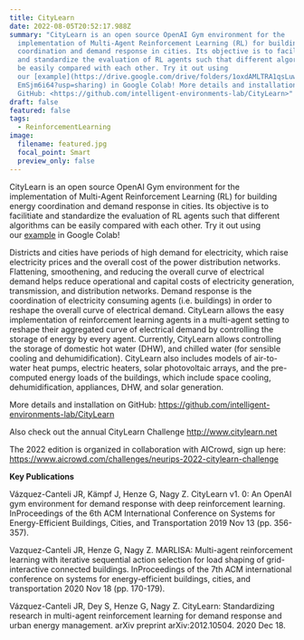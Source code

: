 ```yaml
---
title: CityLearn
date: 2022-08-05T20:52:17.988Z
summary: "CityLearn is an open source OpenAI Gym environment for the
  implementation of Multi-Agent Reinforcement Learning (RL) for building energy
  coordination and demand response in cities. Its objective is to facilitiate
  and standardize the evaluation of RL agents such that different algorithms can
  be easily compared with each other. Try it out using
  our [example](https://drive.google.com/drive/folders/1oxdAMLTRA1qsLuwJbd5oo9y\
  EmSjm6i64?usp=sharing) in Google Colab! More details and installation on
  GitHub: <https://github.com/intelligent-environments-lab/CityLearn>"
draft: false
featured: false
tags:
  - ReinforcementLearning
image:
  filename: featured.jpg
  focal_point: Smart
  preview_only: false
---
```

CityLearn is an open source OpenAI Gym environment for the implementation of Multi-Agent Reinforcement Learning (RL) for building energy coordination and demand response in cities. Its objective is to facilitiate and standardize the evaluation of RL agents such that different algorithms can be easily compared with each other. Try it out using our [example](https://drive.google.com/drive/folders/1oxdAMLTRA1qsLuwJbd5oo9yEmSjm6i64?usp=sharing) in Google Colab! 

Districts and cities have periods of high demand for electricity, which raise electricity prices and the overall cost of the power distribution networks. Flattening, smoothening, and reducing the overall curve of electrical demand helps reduce operational and capital costs of electricity generation, transmission, and distribution networks. Demand response is the coordination of electricity consuming agents (i.e. buildings) in order to reshape the overall curve of electrical demand. CityLearn allows the easy implementation of reinforcement learning agents in a multi-agent setting to reshape their aggregated curve of electrical demand by controlling the storage of energy by every agent. Currently, CityLearn allows controlling the storage of domestic hot water (DHW), and chilled water (for sensible cooling and dehumidification). CityLearn also includes models of air-to-water heat pumps, electric heaters, solar photovoltaic arrays, and the pre-computed energy loads of the buildings, which include space cooling, dehumidification, appliances, DHW, and solar generation.

More details and installation on GitHub: https://github.com/intelligent-environments-lab/CityLearn

Also check out the annual CityLearn Challenge http://www.citylearn.net

The 2022 edition is organized in collaboration with AICrowd, sign up here: <https://www.aicrowd.com/challenges/neurips-2022-citylearn-challenge>

**Key Publications**

Vázquez-Canteli JR, Kämpf J, Henze G, Nagy Z. CityLearn v1. 0: An OpenAI gym environment for demand response with deep reinforcement learning. InProceedings of the 6th ACM International Conference on Systems for Energy-Efficient Buildings, Cities, and Transportation 2019 Nov 13 (pp. 356-357).

Vazquez-Canteli JR, Henze G, Nagy Z. MARLISA: Multi-agent reinforcement learning with iterative sequential action selection for load shaping of grid-interactive connected buildings. InProceedings of the 7th ACM international conference on systems for energy-efficient buildings, cities, and transportation 2020 Nov 18 (pp. 170-179).

Vázquez-Canteli JR, Dey S, Henze G, Nagy Z. CityLearn: Standardizing research in multi-agent reinforcement learning for demand response and urban energy management. arXiv preprint arXiv:2012.10504. 2020 Dec 18.